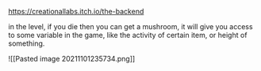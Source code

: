 https://creationallabs.itch.io/the-backend

in the level, if you die then you can get a mushroom, it will give you access to some variable in the game, like the activity of certain item, or height of something.

![[Pasted image 20211101235734.png]]